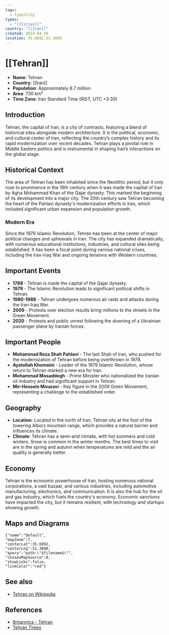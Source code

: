 ```yaml
---
tags:
  - Type/City
types:
  - "[[Cities]]"
country: "[[Iran]]"
created: 2024-04-20
location: 35.6892,51.3890
---
```


# [[Tehran]]

- **Name**: Tehran
- **Country**: [[Iran]]
- **Population**: Approximately 8.7 million
- **Area**: 730 km²
- **Time Zone**: Iran Standard Time (IRST, UTC +3:30)

## Introduction

Tehran, the capital of Iran, is a city of contrasts, featuring a blend of historical sites alongside modern architecture. It is the political, economic, and cultural center of Iran, reflecting the country’s complex history and its rapid modernization over recent decades. Tehran plays a pivotal role in Middle Eastern politics and is instrumental in shaping Iran’s interactions on the global stage.

## Historical Context

The area of Tehran has been inhabited since the Neolithic period, but it only rose to prominence in the 18th century when it was made the capital of Iran by Agha Mohammad Khan of the Qajar dynasty. This marked the beginning of its development into a major city. The 20th century saw Tehran becoming the heart of the Pahlavi dynasty's modernization efforts in Iran, which included significant urban expansion and population growth.

### Modern Era

Since the 1979 Islamic Revolution, Tehran has been at the center of major political changes and upheavals in Iran. The city has expanded dramatically, with numerous educational institutions, industries, and cultural sites being established. It has been a focal point during various national crises, including the Iran-Iraq War and ongoing tensions with Western countries.

## Important Events

- **1788** - Tehran is made the capital of the Qajar dynasty.
- **1979** - The Islamic Revolution leads to significant political shifts in Tehran.
- **1980-1988** - Tehran undergoes numerous air raids and attacks during the Iran-Iraq War.
- **2009** - Protests over election results bring millions to the streets in the Green Movement.
- **2020** - Protests and public unrest following the downing of a Ukrainian passenger plane by Iranian forces.

## Important People

- **Mohammad Reza Shah Pahlavi** - The last Shah of Iran, who pushed for the modernization of Tehran before being overthrown in 1979.
- **Ayatollah Khomeini** - Leader of the 1979 Islamic Revolution, whose return to Tehran marked a new era for Iran.
- **Mohammad Mosaddegh** - Prime Minister who nationalized the Iranian oil industry and had significant support in Tehran.
- **Mir-Hossein Mousavi** - Key figure in the 2009 Green Movement, representing a challenge to the established order.

## Geography

- **Location**:
  Located in the north of Iran, Tehran sits at the foot of the towering Alborz mountain range, which provides a natural barrier and influences its climate.
- **Climate**:
  Tehran has a semi-arid climate, with hot summers and cold winters. Snow is common in the winter months. The best times to visit are in the spring and autumn when temperatures are mild and the air quality is generally better.

## Economy

Tehran is the economic powerhouse of Iran, hosting numerous national corporations, a vast bazaar, and various industries, including automotive manufacturing, electronics, and communication. It is also the hub for the oil and gas industry, which fuels the country's economy. Economic sanctions have impacted the city, but it remains resilient, with technology and startups showing growth.

## Maps and Diagrams

```mapview
{"name":"Default",
"mapZoom":7,
"centerLat":35.6892,
"centerLng":51.3890,
"query":"path:\"$filename$\"",
"chosenMapSource":0,
"showLinks":false,
"linkColor":"red"}
```

## See also

- [Tehran on Wikipedia](https://en.wikipedia.org/wiki/Tehran)

## References

- [Britannica - Tehran](https://www.britannica.com/place/Tehran)
- [Tehran Times](https://www.tehrantimes.com/)

